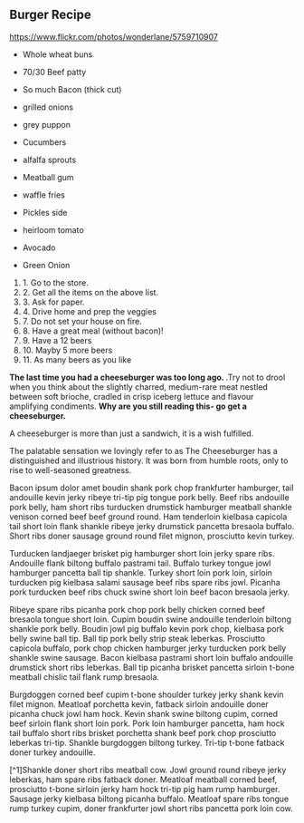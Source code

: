 
## Burger Recipe

https://www.flickr.com/photos/wonderlane/5759710907 

- Whole wheat buns

- 70/30 Beef patty

- So much Bacon (thick cut)

- grilled onions

- grey puppon

- Cucumbers



- alfalfa sprouts

- Meatball gum


- waffle fries


- Pickles side

- heirloom tomato

- Avocado

- Green Onion

<ol>
<li>1. Go to the store.</li>
<li>2. Get all the items on the above list. </li>
<li>3. Ask for paper.</li>
<li>4. Drive home and prep the veggies</li>
 
<li>7. Do not set your house on fire.</li>
<li>8. Have a great meal (without bacon)!</li>
<li>9. Have a 12 beers</li>
<li>10. Mayby 5 more beers</li>
<li>11. As many beers as you like</li>

</ol> 

<p><strong>The last time you had a cheeseburger was too long ago. </strong> .Try not to drool when you think about the slightly charred, medium-rare meat nestled between soft brioche, cradled in crisp iceberg lettuce and flavour amplifying condiments. <strong> Why are you still reading this- go get a cheeseburger. </strong> </p>
<p>A cheeseburger is more than just a sandwich, it is a wish fulfilled.</p>
<p>The palatable sensation we lovingly refer to as The Cheeseburger has a distinguished and illustrious history. It was born from humble roots, only to rise to well-seasoned greatness.</p>

<p>Bacon ipsum dolor amet boudin shank pork chop frankfurter hamburger, tail andouille kevin jerky ribeye tri-tip pig tongue pork belly. Beef ribs andouille pork belly, ham short ribs turducken drumstick hamburger meatball shankle venison corned beef beef ground round. Ham tenderloin kielbasa capicola tail short loin flank shankle ribeye jerky drumstick pancetta bresaola buffalo. Short ribs doner sausage ground round filet mignon, prosciutto kevin turkey.</p>

<p>Turducken landjaeger brisket pig hamburger short loin jerky spare ribs. Andouille flank biltong buffalo pastrami tail. Buffalo turkey tongue jowl hamburger pancetta ball tip shankle. Turkey short loin pork loin, sirloin turducken pig kielbasa salami sausage beef ribs spare ribs jowl. Picanha pork turducken beef ribs chuck swine short loin beef bacon bresaola jerky.</p>

<p> Ribeye spare ribs picanha pork chop pork belly chicken corned beef bresaola tongue short loin. Cupim boudin swine andouille tenderloin biltong shankle pork belly. Boudin jowl pig buffalo kevin pork chop, kielbasa pork belly swine ball tip. Ball tip pork belly strip steak leberkas. Prosciutto capicola buffalo, pork chop chicken hamburger jerky turducken pork belly shankle swine sausage. Bacon kielbasa pastrami short loin buffalo andouille drumstick short ribs leberkas. Ball tip picanha brisket pancetta sirloin t-bone meatball chislic tail flank rump bresaola.</p>

<p> Burgdoggen corned beef cupim t-bone shoulder turkey jerky shank kevin filet mignon. Meatloaf porchetta kevin, fatback sirloin andouille doner picanha chuck jowl ham hock. Kevin shank swine biltong cupim, corned beef sirloin flank short loin pork. Pork loin hamburger pancetta, ham hock tail buffalo short ribs brisket porchetta shank beef pork chop prosciutto leberkas tri-tip. Shankle burgdoggen biltong turkey. Tri-tip t-bone fatback doner turkey andouille.</p>

[^1]Shankle doner short ribs meatball cow. Jowl ground round ribeye jerky leberkas, ham spare ribs fatback doner. Meatloaf meatball corned beef, prosciutto t-bone sirloin jerky ham hock tri-tip pig ham rump hamburger. Sausage jerky kielbasa biltong picanha buffalo. Meatloaf spare ribs tongue rump turkey cupim, doner frankfurter jowl short ribs pancetta pork loin cow.
